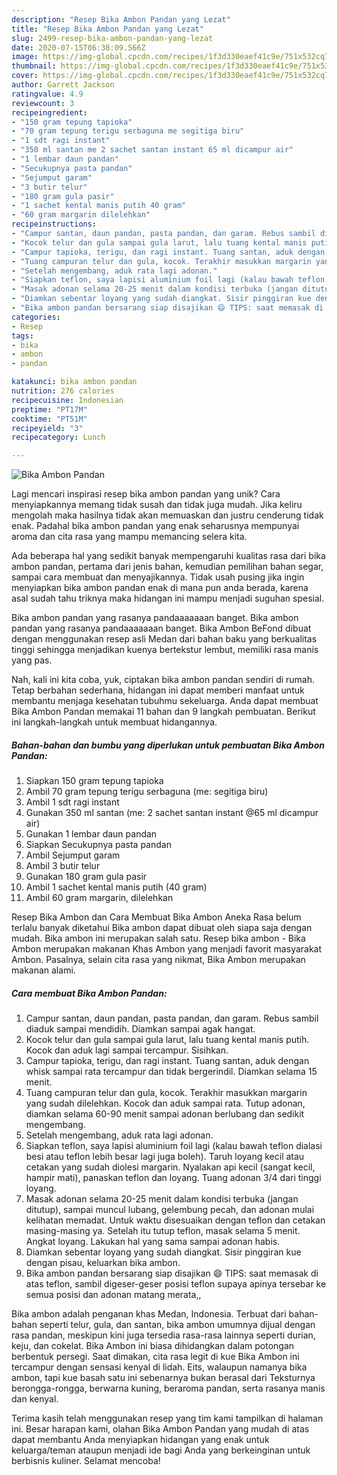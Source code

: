 ```yaml
---
description: "Resep Bika Ambon Pandan yang Lezat"
title: "Resep Bika Ambon Pandan yang Lezat"
slug: 2499-resep-bika-ambon-pandan-yang-lezat
date: 2020-07-15T06:38:09.566Z
image: https://img-global.cpcdn.com/recipes/1f3d330eaef41c9e/751x532cq70/bika-ambon-pandan-foto-resep-utama.jpg
thumbnail: https://img-global.cpcdn.com/recipes/1f3d330eaef41c9e/751x532cq70/bika-ambon-pandan-foto-resep-utama.jpg
cover: https://img-global.cpcdn.com/recipes/1f3d330eaef41c9e/751x532cq70/bika-ambon-pandan-foto-resep-utama.jpg
author: Garrett Jackson
ratingvalue: 4.9
reviewcount: 3
recipeingredient:
- "150 gram tepung tapioka"
- "70 gram tepung terigu serbaguna me segitiga biru"
- "1 sdt ragi instant"
- "350 ml santan me 2 sachet santan instant 65 ml dicampur air"
- "1 lembar daun pandan"
- "Secukupnya pasta pandan"
- "Sejumput garam"
- "3 butir telur"
- "180 gram gula pasir"
- "1 sachet kental manis putih 40 gram"
- "60 gram margarin dilelehkan"
recipeinstructions:
- "Campur santan, daun pandan, pasta pandan, dan garam. Rebus sambil diaduk sampai mendidih. Diamkan sampai agak hangat."
- "Kocok telur dan gula sampai gula larut, lalu tuang kental manis putih. Kocok dan aduk lagi sampai tercampur. Sisihkan."
- "Campur tapioka, terigu, dan ragi instant. Tuang santan, aduk dengan whisk sampai rata tercampur dan tidak bergerindil. Diamkan selama 15 menit."
- "Tuang campuran telur dan gula, kocok. Terakhir masukkan margarin yang sudah dilelehkan. Kocok dan aduk sampai rata. Tutup adonan, diamkan selama 60-90 menit sampai adonan berlubang dan sedikit mengembang."
- "Setelah mengembang, aduk rata lagi adonan."
- "Siapkan teflon, saya lapisi aluminium foil lagi (kalau bawah teflon dialasi besi atau teflon lebih besar lagi juga boleh). Taruh loyang kecil atau cetakan yang sudah diolesi margarin. Nyalakan api kecil (sangat kecil, hampir mati), panaskan teflon dan loyang. Tuang adonan 3/4 dari tinggi loyang."
- "Masak adonan selama 20-25 menit dalam kondisi terbuka (jangan ditutup), sampai muncul lubang, gelembung pecah, dan adonan mulai kelihatan memadat. Untuk waktu disesuaikan dengan teflon dan cetakan masing-masing ya. Setelah itu tutup teflon, masak selama 5 menit. Angkat loyang. Lakukan hal yang sama sampai adonan habis."
- "Diamkan sebentar loyang yang sudah diangkat. Sisir pinggiran kue dengan pisau, keluarkan bika ambon."
- "Bika ambon pandan bersarang siap disajikan 😄 TIPS: saat memasak di atas teflon, sambil digeser-geser posisi teflon supaya apinya tersebar ke semua posisi dan adonan matang merata,,"
categories:
- Resep
tags:
- bika
- ambon
- pandan

katakunci: bika ambon pandan 
nutrition: 276 calories
recipecuisine: Indonesian
preptime: "PT17M"
cooktime: "PT51M"
recipeyield: "3"
recipecategory: Lunch

---
```



![Bika Ambon Pandan](https://img-global.cpcdn.com/recipes/1f3d330eaef41c9e/751x532cq70/bika-ambon-pandan-foto-resep-utama.jpg)

Lagi mencari inspirasi resep bika ambon pandan yang unik? Cara menyiapkannya memang tidak susah dan tidak juga mudah. Jika keliru mengolah maka hasilnya tidak akan memuaskan dan justru cenderung tidak enak. Padahal bika ambon pandan yang enak seharusnya mempunyai aroma dan cita rasa yang mampu memancing selera kita.

Ada beberapa hal yang sedikit banyak mempengaruhi kualitas rasa dari bika ambon pandan, pertama dari jenis bahan, kemudian pemilihan bahan segar, sampai cara membuat dan menyajikannya. Tidak usah pusing jika ingin menyiapkan bika ambon pandan enak di mana pun anda berada, karena asal sudah tahu triknya maka hidangan ini mampu menjadi suguhan spesial.

Bika ambon pandan yang rasanya pandaaaaaaan banget. Bika ambon pandan yang rasanya pandaaaaaaan banget. Bika Ambon BeFond dibuat dengan menggunakan resep asli Medan dari bahan baku yang berkualitas tinggi sehingga menjadikan kuenya bertekstur lembut, memiliki rasa manis yang pas.


Nah, kali ini kita coba, yuk, ciptakan bika ambon pandan sendiri di rumah. Tetap berbahan sederhana, hidangan ini dapat memberi manfaat untuk membantu menjaga kesehatan tubuhmu sekeluarga. Anda dapat membuat Bika Ambon Pandan memakai 11 bahan dan 9 langkah pembuatan. Berikut ini langkah-langkah untuk membuat hidangannya.

<!--inarticleads1-->

##### Bahan-bahan dan bumbu yang diperlukan untuk pembuatan Bika Ambon Pandan:

1. Siapkan 150 gram tepung tapioka
1. Ambil 70 gram tepung terigu serbaguna (me: segitiga biru)
1. Ambil 1 sdt ragi instant
1. Gunakan 350 ml santan (me: 2 sachet santan instant @65 ml dicampur air)
1. Gunakan 1 lembar daun pandan
1. Siapkan Secukupnya pasta pandan
1. Ambil Sejumput garam
1. Ambil 3 butir telur
1. Gunakan 180 gram gula pasir
1. Ambil 1 sachet kental manis putih (40 gram)
1. Ambil 60 gram margarin, dilelehkan


Resep Bika Ambon dan Cara Membuat Bika Ambon Aneka Rasa belum terlalu banyak diketahui Bika ambon dapat dibuat oleh siapa saja dengan mudah. Bika ambon ini merupakan salah satu. Resep bika ambon - Bika Ambon merupakan makanan Khas Ambon yang menjadi favorit masyarakat Ambon. Pasalnya, selain cita rasa yang nikmat, Bika Ambon merupakan makanan alami. 

<!--inarticleads2-->

##### Cara membuat Bika Ambon Pandan:

1. Campur santan, daun pandan, pasta pandan, dan garam. Rebus sambil diaduk sampai mendidih. Diamkan sampai agak hangat.
1. Kocok telur dan gula sampai gula larut, lalu tuang kental manis putih. Kocok dan aduk lagi sampai tercampur. Sisihkan.
1. Campur tapioka, terigu, dan ragi instant. Tuang santan, aduk dengan whisk sampai rata tercampur dan tidak bergerindil. Diamkan selama 15 menit.
1. Tuang campuran telur dan gula, kocok. Terakhir masukkan margarin yang sudah dilelehkan. Kocok dan aduk sampai rata. Tutup adonan, diamkan selama 60-90 menit sampai adonan berlubang dan sedikit mengembang.
1. Setelah mengembang, aduk rata lagi adonan.
1. Siapkan teflon, saya lapisi aluminium foil lagi (kalau bawah teflon dialasi besi atau teflon lebih besar lagi juga boleh). Taruh loyang kecil atau cetakan yang sudah diolesi margarin. Nyalakan api kecil (sangat kecil, hampir mati), panaskan teflon dan loyang. Tuang adonan 3/4 dari tinggi loyang.
1. Masak adonan selama 20-25 menit dalam kondisi terbuka (jangan ditutup), sampai muncul lubang, gelembung pecah, dan adonan mulai kelihatan memadat. Untuk waktu disesuaikan dengan teflon dan cetakan masing-masing ya. Setelah itu tutup teflon, masak selama 5 menit. Angkat loyang. Lakukan hal yang sama sampai adonan habis.
1. Diamkan sebentar loyang yang sudah diangkat. Sisir pinggiran kue dengan pisau, keluarkan bika ambon.
1. Bika ambon pandan bersarang siap disajikan 😄 TIPS: saat memasak di atas teflon, sambil digeser-geser posisi teflon supaya apinya tersebar ke semua posisi dan adonan matang merata,,


Bika ambon adalah penganan khas Medan, Indonesia. Terbuat dari bahan-bahan seperti telur, gula, dan santan, bika ambon umumnya dijual dengan rasa pandan, meskipun kini juga tersedia rasa-rasa lainnya seperti durian, keju, dan cokelat. Bika Ambon ini biasa dihidangkan dalam potongan berbentuk persegi. Saat dimakan, cita rasa legit di kue Bika Ambon ini tercampur dengan sensasi kenyal di lidah. Eits, walaupun namanya bika ambon, tapi kue basah satu ini sebenarnya bukan berasal dari Teksturnya berongga-rongga, berwarna kuning, beraroma pandan, serta rasanya manis dan kenyal. 

Terima kasih telah menggunakan resep yang tim kami tampilkan di halaman ini. Besar harapan kami, olahan Bika Ambon Pandan yang mudah di atas dapat membantu Anda menyiapkan hidangan yang enak untuk keluarga/teman ataupun menjadi ide bagi Anda yang berkeinginan untuk berbisnis kuliner. Selamat mencoba!
